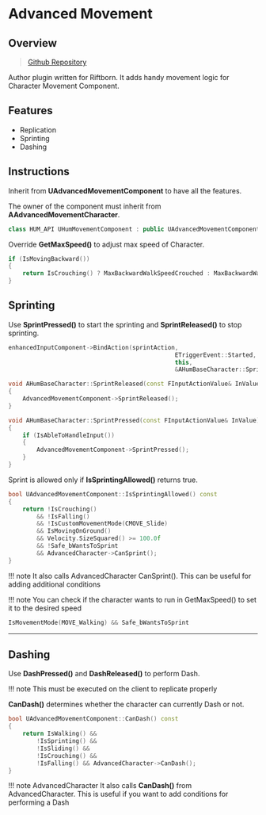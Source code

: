 # Advanced Movement

## Overview

> [Github Repository](https://github.com/ArtemIyX/AdvancedMovementUnreal)

Author plugin written for Riftborn. It adds handy movement logic for Character Movement Component.

## Features

- Replication
- Sprinting
- Dashing

## Instructions

Inherit from **UAdvancedMovementComponent** to have all the features.

The owner of the component must inherit from **AAdvancedMovementCharacter**.

```C++
class HUM_API UHumMovementComponent : public UAdvancedMovementComponent
```

Override **GetMaxSpeed()** to adjust max speed of Character.

```C++
if (IsMovingBackward())
{
	return IsCrouching() ? MaxBackwardWalkSpeedCrouched : MaxBackwardWalkSpeed;
}
```

## Sprinting

Use **SprintPressed()** to start the sprinting and **SprintReleased()** to stop sprinting.

```C++
enhancedInputComponent->BindAction(sprintAction,
			                                   ETriggerEvent::Started,
			                                   this,
			                                   &AHumBaseCharacter::SprintPressed);
```

```C++
void AHumBaseCharacter::SprintReleased(const FInputActionValue& InValue)
{
	AdvancedMovementComponent->SprintReleased();
}

void AHumBaseCharacter::SprintPressed(const FInputActionValue& InValue)
{
	if (IsAbleToHandleInput())
	{
		AdvancedMovementComponent->SprintPressed();
	}
}
```

Sprint is allowed only if **IsSprintingAllowed()** returns true.

```c++
bool UAdvancedMovementComponent::IsSprintingAllowed() const
{
	return !IsCrouching() 
		&& !IsFalling() 
		&& !IsCustomMovementMode(CMOVE_Slide)
		&& IsMovingOnGround() 
		&& Velocity.SizeSquared() >= 100.0f 
		&& !Safe_bWantsToSprint
		&& AdvancedCharacter->CanSprint(); 
}
```

!!! note
	It also calls AdvancedCharacter CanSprint().
	This can be useful for adding additional conditions


!!! note 
    You can check if the character wants to run in GetMaxSpeed() to set it to the desired speed

```C++
IsMovementMode(MOVE_Walking) && Safe_bWantsToSprint
```

---

## Dashing

Use **DashPressed()** and **DashReleased()** to perform Dash.

!!! note 
    This must be executed on the client to replicate properly

**CanDash()** determines whether the character can currently Dash or not.

```c++
bool UAdvancedMovementComponent::CanDash() const
{
	return IsWalking() &&
		!IsSprinting() &&
		!IsSliding() &&
		!IsCrouching() &&
		!IsFalling() && AdvancedCharacter->CanDash();
}
```

!!! note AdvancedCharacter
	It also calls **CanDash()** from AdvancedCharacter.
	This is useful if you want to add conditions for performing a Dash